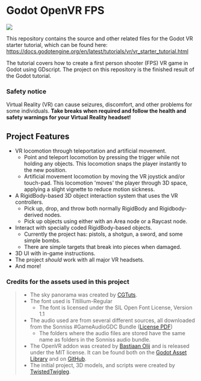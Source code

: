 # Godot OpenVR FPS

![](https://docs.godotengine.org/en/3.1/_images/starter_vr_tutorial_sword.png)

This repository contains the source and other related files for the Godot VR starter tutorial, which can be found here:
https://docs.godotengine.org/en/latest/tutorials/vr/vr_starter_tutorial.html

The tutorial covers how to create a first person shooter (FPS) VR game in Godot using GDscript. The project on this repository is the finished result of the Godot tutorial.

### Safety notice

Virtual Reality (VR) can cause seizures, discomfort, and other problems for some individuals. **Take breaks when required and follow the health and safety warnings for your Virtual Reality headset!**

## Project Features

* VR locomotion through teleportation and artificial movement.
  * Point and teleport locomotion by pressing the trigger while not holding any objects. This locomotion snaps the player instantly to the new position.
  * Artificial movement locomotion by moving the VR joystick and/or touch-pad. This locomotion 'moves' the player through 3D space, applying a slight vignette to reduce motion sickness.
* A RigidBody-based 3D object interaction system that uses the VR controllers.
  * Pick up, drop, and throw both normally RigidBody and Rigidbody-derived nodes.
  * Pick up objects using either with an Area node or a Raycast node.
* Interact with specially coded RigidBody-based objects.
  * Currently the project has: pistols, a shotgun, a sword, and some simple bombs.
  * There are simple targets that break into pieces when damaged.
* 3D UI with in-game instructions.
* The project *should* work with all major VR headsets.
* And more!

### Credits for the assets used in this project

> * The sky panorama was created by [CGTuts](https://cgi.tutsplus.com/articles/freebie-8-awesome-ocean-hdris--cg-5684).
> * The font used is Titillium-Regular
>   * The font is licensed under the SIL Open Font License, Version 1.1
> * The audio used are from several different sources, all downloaded from the Sonniss #GameAudioGDC Bundle ([License PDF](https://sonniss.com/gdc-bundle-license/))
>   * The folders where the audio files are stored have the same name as folders in the Sonniss audio bundle.
> * The OpenVR addon was created by [Bastiaan Olij](https://github.com/BastiaanOlij) and is released under the MIT license. It can be found both on the [Godot Asset Library](https://godotengine.org/asset-library/asset/150) and on [GitHub](https://github.com/GodotVR/godot-openvr-asset).
> * The initial project, 3D models, and scripts were created by [TwistedTwigleg](https://github.com/TwistedTwigleg).
